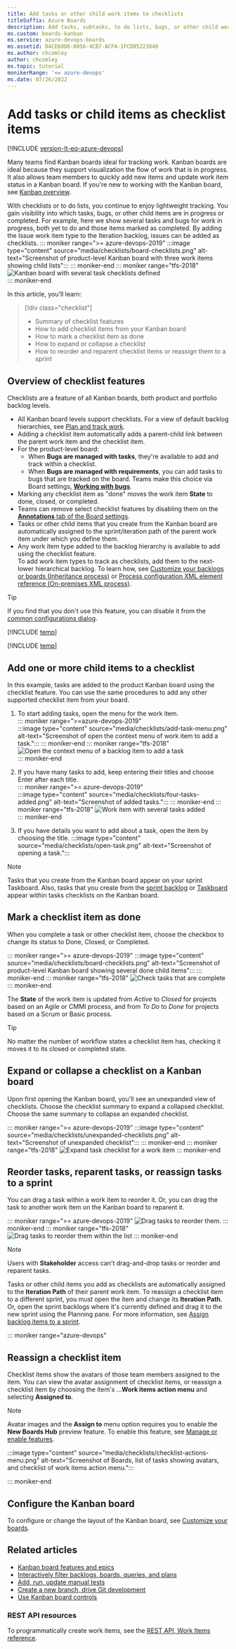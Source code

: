 ```yaml
---
title: Add tasks or other child work items to checklists
titleSuffix: Azure Boards
description: Add tasks, subtasks, to do lists, bugs, or other child work items as checklists to your Kanban board for lightweight tracking in Azure Board and Azure DevOps.
ms.custom: boards-kanban 
ms.service: azure-devops-boards
ms.assetid: D4CE68D6-8056-4CB7-ACFA-1FCD05223040 
ms.author: chcomley
author: chcomley
ms.topic: tutorial
monikerRange: '<= azure-devops'
ms.date: 07/26/2022
---
```


# Add tasks or child items as checklist items

[!INCLUDE [version-lt-eq-azure-devops](../../includes/version-lt-eq-azure-devops.md)]


Many teams find Kanban boards ideal for tracking work. Kanban boards are ideal because they support visualization the flow of work that is in progress. It also allows team members to quickly add new items and update work item status in a Kanban board. If you're new to working with the Kanban board, see [Kanban overview](kanban-overview.md).  

With checklists or to do lists, you continue to enjoy lightweight tracking. You gain visibility into which tasks, bugs, or other child items are in progress or completed. For example, here we show several tasks and bugs for work in progress, both yet to do and those items marked as completed. By adding the Issue work item type to the Iteration backlog, issues can be added as checklists. 
::: moniker range=">= azure-devops-2019"
:::image type="content" source="media/checklists/board-checklists.png" alt-text="Screenshot of product-level Kanban board with three work items showing child lists":::
::: moniker-end
::: moniker range="tfs-2018"
<img src="media/kanban-task-checklists.png" alt="Kanban board with several task checklists defined" />  
::: moniker-end

In this article, you'll learn: 
> [!div class="checklist"]    
> * Summary of checklist features
> * How to add checklist items from your Kanban board  
> * How to mark a checklist item as done 
> * How to expand or collapse a checklist  
> * How to reorder and reparent checklist items or reassign them to a sprint 

## Overview of checklist features 

Checklists are a feature of all Kanban boards, both product and portfolio backlog levels. 

- All Kanban board levels support checklists. For a view of default backlog hierarchies, see [Plan and track work](../get-started/plan-track-work.md).  
- Adding a checklist item automatically adds a parent-child link between the parent work item and the checklist item. 
- For the product-level board:
	- When **Bugs are managed with tasks**, they're available to add and track within a checklist. 
	- When **Bugs are managed with requirements**, you can add tasks to bugs that are tracked on the board. Teams make this choice via Board settings, [**Working with bugs**](../../organizations/settings/show-bugs-on-backlog.md).
- Marking any checklist item as "done" moves the work item **State** to done, closed, or completed.  
- Teams can remove select checklist features by disabling them on the [**Annotations** tab of the Board settings](customize-cards.md#annotations).
- Tasks or other child items that you create from the Kanban board are automatically assigned to the sprint/iteration path of the parent work item under which you define them. 
- Any work item type added to the backlog hierarchy is available to add using the checklist feature.  
	To add work item types to track as checklists, add them to the next-lower hierarchical backlog. To learn how, see [Customize your backlogs or boards (Inheritance process)](../../organizations/settings/work/customize-process-backlogs-boards.md) or [Process configuration XML element reference (On-premises XML process)](../../reference/xml/process-configuration-xml-element.md). 

> [!TIP]    
> If you find that you don't use this feature, you can disable it from the [common configurations dialog](customize-cards.md#annotations).  


[!INCLUDE [temp](../includes/prerequisites-kanban.md)]

[!INCLUDE [temp](../includes/open-kanban-board.md)] 

## Add one or more child items to a checklist

In this example, tasks are added to the product Kanban board using the checklist feature. You can use the same procedures to add any other supported checklist item from your board.  

1. To start adding tasks, open the menu for the work item.  
    ::: moniker range=">=azure-devops-2019"  
    :::image type="content" source="media/checklists/add-task-menu.png" alt-text="Screenshot of open the context menu of work item to add a task.":::
    ::: moniker-end
    ::: moniker range="tfs-2018"  
    <img src="media/add-tasks-menu-options-vs-ts.png" alt="Open the context menu of a backlog item to add a task" />  
    ::: moniker-end

2. If you have many tasks to add, keep entering their titles and choose Enter after each title.  
    ::: moniker range=">= azure-devops-2019"  
    :::image type="content" source="media/checklists/four-tasks-added.png" alt-text="Screenshot of added tasks.":::
    ::: moniker-end
    ::: moniker range="tfs-2018"
    <img src="media/kanban-board-task-checklists-added.png" alt="Work item with several tasks added" />  
    ::: moniker-end

3. If you have details you want to add about a task, open the item by choosing the title. 
    :::image type="content" source="media/checklists/open-task.png" alt-text="Screenshot of opening a task.":::

> [!NOTE]  
> Tasks that you create from the Kanban board appear on your sprint Taskboard. Also, tasks that you create from the [sprint backlog](../sprints/assign-work-sprint.md) or [Taskboard](../sprints/task-board.md) appear within tasks checklists on the Kanban board.  


## Mark a checklist item as done 

When you complete a task or other checklist item, choose the checkbox to change its status to Done, Closed, or Completed. 

::: moniker range=">= azure-devops-2019"
:::image type="content" source="media/checklists/board-checklists.png" alt-text="Screenshot of product-level Kanban board showing several done child items":::
::: moniker-end
::: moniker range="tfs-2018"
<img src="media/kanban-check-done-tasks.png" alt="Check tasks that are complete" />
::: moniker-end

The **State** of the work item is updated from *Active* to *Closed* for projects based on an Agile or CMMI process, and from *To Do* to *Done* for projects based on a Scrum or Basic process. 

> [!TIP]  
> No matter the number of workflow states a checklist item has, checking it moves it to its closed or completed state.      

## Expand or collapse a checklist on a Kanban board

Upon first opening the Kanban board, you'll see an unexpanded view of checklists. Choose the checklist summary to expand a collapsed checklist. Choose the same summary to collapse an expanded checklist. 

::: moniker range=">= azure-devops-2019"
:::image type="content" source="media/checklists/unexpanded-checklists.png" alt-text="Screenshot of unexpanded checklist":::
::: moniker-end
::: moniker range="tfs-2018"
<img src="media/kanban-board-first-open-collapsed-checklists.png" alt="Expand task checklist for a work item" /> 
::: moniker-end


## Reorder tasks, reparent tasks, or reassign tasks to a sprint 

You can drag a task within a work item to reorder it. Or, you can drag the task to another work item on the Kanban board to reparent it. 

::: moniker range=">= azure-devops-2019"
![Drag tasks to reorder them.](../get-started/media/plan-track-work/reorder-task.png)
::: moniker-end
::: moniker range="tfs-2018"
![Drag tasks to reorder them within the list](media/task-checklist-reorder-tasks.png) 
::: moniker-end


> [!NOTE]   
> Users with **Stakeholder** access can't drag-and-drop tasks or reorder and reparent tasks.

Tasks or other child items you add as checklists are automatically assigned to the **Iteration Path** of their parent work item. To reassign a checklist item to a different sprint, you must open the item and change its **Iteration Path**. Or, open the sprint backlogs where it's currently defined and  drag it to the new sprint using the Planning pane. For more information, see [Assign backlog items to a sprint](../sprints/assign-work-sprint.md).  

<a id="checklist-actions"></a> 

::: moniker range="azure-devops"

## Reassign a checklist item 

Checklist items show the avatars of those team members assigned to the item. You can view the avatar assignment of checklist items, or reassign a checklist item by choosing the item's &hellip;**Work items action menu** and selecting **Assigned to**.  

> [!NOTE]   
> Avatar images and the **Assign to** menu option requires you to enable the **New Boards Hub** preview feature. To enable this feature, see [Manage or enable features](../../project/navigation/preview-features.md).

:::image type="content" source="media/checklists/checklist-actions-menu.png" alt-text="Screenshot of Boards, list of tasks showing avatars, and checklist of work items action menu.":::

::: moniker-end


## Configure the Kanban board 

To configure or change the layout of the Kanban board, see [Customize your boards](../configure-customize.md). 


## Related articles  

- [Kanban board features and epics](kanban-epics-features-stories.md)
- [Interactively filter backlogs, boards, queries, and plans](../backlogs/filter-backlogs-boards-plans.md)
- [Add, run, update manual tests](add-run-update-tests.md)
- [Create a new branch, drive Git development](../backlogs/connect-work-items-to-git-dev-ops.md)
- [Use Kanban board controls](kanban-overview.md#use-kanban-board-controls.md)

### REST API resources
To programmatically create work items, see the [REST API, Work Items reference](/rest/api/azure/devops/wit/work-items/create).
